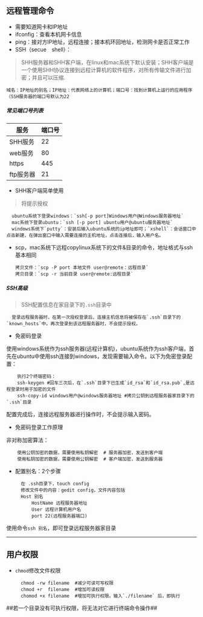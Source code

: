 ## 远程管理命令
+ 需要知道网卡和IP地址
+ ifconfig：查看本机网卡信息
+ ping：接对方IP地址，远程连接；接本机环回地址，检测网卡是否正常工作
+ SSH（secue　shell）：
> SHH服务器和SHH客户端，在linux和mac系统下默认安装；SHH客户端是一个使用SHH协议连接到远程计算机的软件程序，对所有传输文件进行加密；并且可以压缩.

`域名：IP地址的别名；IP地址：代表网络上的计算机；端口号：找到计算机上运行的应用程序（SSH服务器的端口号默认为22`


##### 常见端口号列表
|服务|端口号|
|-|-|
|SHH服务|22|
|web服务|80|
|https|445|
|ftp服务器|21|

+ SHH客户端简单使用<br>
> 将提示授权

      ubuntu系统下登录windows：`ssh[-p port]Windows用户@Windows服务器地址`
      mac系统下登录ubuntu：`ssh [-p port] ubuntu用户@ubuntu服务器地址`
      windows系统下`putty`：安装后输入ubuntu系统的ip地址即可；`xshell`：会话窗口中点击新建，在弹出窗口中输入需要连接的主机地址，点击连接后，输入用户名。

+ scp，mac系统下远程copylinux系统下的文件&目录的命令，地址格式与ssh基本相同<br>

      拷贝文件：`scp -P port 本地文件 user@remote：远程目录`
      拷贝目录：`scp -r 当前目录 user@remote:远程目录`
  
##### SSH高级

> SSH配置信息在家目录下的`.ssh`目录中

      登录远程服务器时，在第一次授权登录后，连接主机信息将被保存在`.ssh`目录下的`known_hosts`中。再次登录到该远程服务器时，不会提示授权。
        
+ 免密码登录

使用windows系统作为ssh服务器(远程计算机)，ubuntu系统作为ssh客户端，首先在ubuntu中使用ssh连接到windows，发现需要输入命令。以下为免密登录配置：

        执行2个终端密码：
        ssh-keygen #回车三次后，在`.ssh`目录下已生成`id_rsa`和`id_rsa.pub`,是远程登录时用于加密的文件
        ssh-copy-id windows用户@windows服务器地址 #拷贝公钥到远程服务器家目录下的`.ssh`目录
        
 配置完成后，连接远程服务器进行操作时，不会提示输入密码。
 
 + 免密码登录工作原理
 
 非对称加密算法：
 
        使用公钥加密的数据，需要使用私钥解密  # 服务器加密，发送到客户端
        使用私钥加密的数据，需要使用公钥解密  # 客户端加密，发送到服务器

+ 配置别名：2个步骤

        在 .ssh目录下，touch config 
        修改文件中的内容：gedit config，文件内容包括
        Host 别名
            HostName 远程服务器地址
            User 远程计算机用户名
            port 22(远程服务器端口)
            
使用命令`ssh 别名`，即可登录远程服务器家目录

************************************************************************************************

## 用户权限

+ `chmod`修改文件权限

        chmod -rw filename  #减少可读可写权限
        chmod +r  filename  #增加可读权限
        chomod +x filename  #增加可执行权限。输入`./filename` 后，即执行
        
##若一个目录没有可执行权限，将无法对它进行终端命令操作##        
        

 
 
        








